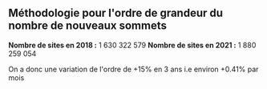 ## Méthodologie pour l'ordre de grandeur du nombre de nouveaux sommets

**Nombre de sites en 2018 :** 1 630 322 579
**Nombre de sites en 2021 :** 1 880 259 054

On a donc une variation de l'ordre de +15% en 3 ans i.e environ +0.41% par mois